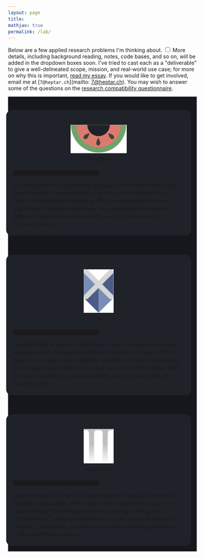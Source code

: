 ```yaml
---
layout: page
title:
mathjax: true
permalink: /lab/
---
```


Below are a few applied research problems I'm thinking about.<label for="sn-1"
       class="margin-toggle sidenote-number">
</label>
<input type="checkbox"
       id="sn-1"
       class="margin-toggle"/>
	   <span class="sidenote">
	   More details, including background reading, notes, code bases, and so on,
	   will be added in the dropdown boxes soon.
I've tried to cast each as a "deliverable" to give a well-delineated scope, mission, and
real-world use case; for more on why this is important,
[read my essay](/bell).
	   </span>
If you would like to get involved, email me at [`7@heptar.ch`](mailto:
7@heptar.ch).
You may wish to answer some of the questions on the [research compatibility questionnaire](questions).

<div style="background-color: #16171c ; padding: 20px 20px 20px 0px; border: 0px solid
grey; line-height:1.5">
<details>
  <summary>
<div style="background-color: #202229 ; padding: 20px; margin:-5px; border: 0px solid
grey; line-height:1.5; border-radius: 15px">
<figure>
    <div style="text-align:center; padding: 5px"><img src
    ="/img/logos/statecraft.svg" width="150px"/><br>
<span style="font-variant: small-caps">StateCraft</span>
	</div>
	</figure>
<hr style="width:50%;height:15px">
Existing quantum
programming languages do not use natural, high-level
algorithmic representations, so they can't facilitate natural,
high-level algorithmic reasoning. The goal here would be new
algorithmic primitives (permitting, say, interoperability between different
computational frameworks) and the corresponding language design.
</div>
  </summary>
  <p>
<span style="font-variant: small-caps">Background</span> 
<hr style="width:50%; margin-left:0px;height:15px">
To do.
  </p>
</details>
</div>

<div style="background-color: #16171c ; padding: 20px 20px 20px 0px; border: 0px solid
grey; line-height:1.5">
<details>
  <summary>
<div style="background-color: #202229 ; padding: 20px; margin:-5px; border: 0px solid
grey; line-height:1.5; border-radius: 15px">
<figure>
    <div style="text-align:center; padding: 5px"><img src
    ="/img/logos/pax.svg" width="80px"/><br>
<span style="font-variant: small-caps">Paχ</span>
	</div>
	</figure>
<hr style="width:50%;height:15px">
Decentralized money
is a cool idea in theory but tends to be slow, expensive and effectively
centralized in practice. The goal of this project is to explore the scalability, security,
and policy implications of untrusted centralization, i.e. when you don't
trust the bank. Can the bank convince you, mathematically, that it's
doing what you asked it to do?
</div>
  </summary>
  <p>
To do.
  </p>
</details>
</div>

<div style="background-color: #16171c ; padding: 20px 20px 20px 0px; border: 0px solid
grey; line-height:1.5">
<details>
  <summary>
<div style="background-color: #202229 ; padding: 20px; margin:-5px; border: 0px solid
grey; line-height:1.5; border-radius: 15px">
<figure>
    <div style="text-align:center; padding: 5px"><img src
    ="/img/logos/ink.svg" width="80px"/><br>
<span style="font-variant: small-caps">Invisible Ink</span>
	</div>
	</figure>
	<hr style="width:50%;height:15px">
Watermarking the
output of large language models is a problem of applied
cryptography. This project aims to explore techniques for
“backmarking” (implanting watermarks during training) and "frontmarking"
(layering watermarks over the output of a trained model). Optimistically, the outcome would be marking pipelines for LLM and diffusion models.
</div>
  </summary>
  <p>
To do.
  </p>
</details>
</div>

<!-- <div style="background-color: #16171c ; padding: 20px 20px 20px 0px; border: 0px solid
grey; line-height:1.5">
<details>
  <summary>
<div style="background-color: #202229 ; padding: 20px; margin:-5px; border: 0px solid
grey; line-height:1.5; border-radius: 15px">
<figure>
    <div style="text-align:center; padding: 5px"><img src
    ="/img/logos/ink.svg" width="80px"/><br>
<span style="font-variant: small-caps">ETHer</span>
	</div>
	</figure>
	<hr style="width:50%;height:15px">

The Eigenstate Thermalization Hypothesis (ETH) gives a recipe for quantum chaos in pure
states. By extending to higher moments via free cumulants, one can
rigorously connect the ETH to a different sort of quantum randomness
called pseudorandomness. A project to determine connection to
causality, AdS/CFT, and possibly quantum money.
</div>
  </summary>
  <p>
To do.
  </p>
</details>
</div> -->
